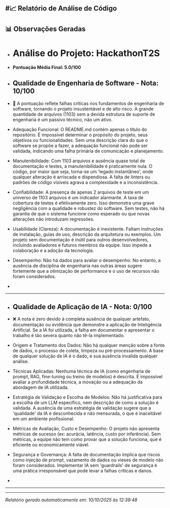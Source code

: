#📈 Relatório de Análise de Código
---
## 📊 Observações Geradas

- # Análise do Projeto: HackathonT2S
- **Pontuação Média Final: 5.0/100**

- ## Qualidade de Engenharia de Software - Nota: 10/100
- 🚨 A pontuação reflete falhas críticas nos fundamentos de engenharia de software, tornando o projeto insustentável e de alto risco. A grande quantidade de arquivos (1103) sem a devida estrutura de suporte de engenharia é um passivo técnico, não um ativo.

- Adequação Funcional: O README.md contém apenas o título do repositório. É impossível determinar o propósito do projeto, seus objetivos ou funcionalidades. Sem uma descrição clara do que o software se propõe a fazer, a adequação funcional não pode ser validada, indicando uma falha primária de comunicação e planejamento.

- Manutenibilidade: Com 1103 arquivos e ausência quase total de documentação e testes, a manutenibilidade é praticamente nula. O código, por maior que seja, torna-se um 'legado instantâneo', onde qualquer alteração é arriscada e dispendiosa. A falta de linters ou padrões de código visíveis agrava a complexidade e a inconsistência.

- Confiabilidade: A presença de apenas 2 arquivos de teste em um universo de 1103 arquivos é um indicador alarmante. A taxa de cobertura de testes é efetivamente zero. Isso demonstra uma grave negligência com a qualidade e robustez do software. Sem testes, não há garantia de que o sistema funcione como esperado ou que novas alterações não introduzam regressões.

- Usabilidade (Clareza): A documentação é inexistente. Faltam instruções de instalação, guias de uso, descrição da arquitetura ou exemplos. Um projeto sem documentação é inútil para outros desenvolvedores, incluindo avaliadores e futuros membros da equipe. Isso impede a colaboração e a adoção da tecnologia.

- Desempenho: Não há dados para avaliar o desempenho. No entanto, a ausência de disciplina de engenharia nas outras áreas sugere fortemente que a otimização de performance e o uso de recursos não foram considerados.
- 
---
- ## Qualidade de Aplicação de IA - Nota: 0/100
- ❌ A nota é zero devido à completa ausência de qualquer artefato, documentação ou evidência que demonstre a aplicação de Inteligência Artificial. Se a IA foi utilizada, a falha em documentar e apresentar o trabalho é tão severa quanto não tê-la implementado.

- Origem e Tratamento dos Dados: Não há qualquer menção sobre a fonte de dados, o processo de coleta, limpeza ou pré-processamento. A base de qualquer solução de IA é o dado, e sua ausência invalida qualquer análise.

- Técnicas Aplicadas: Nenhuma técnica de IA (como engenharia de prompt, RAG, fine-tuning ou treino de modelos) é descrita. É impossível avaliar a profundidade técnica, a inovação ou a adequação da abordagem de IA utilizada.

- Estratégia de Validação e Escolha de Modelos: Não há justificativa para a escolha de um LLM específico, nem descrição de como a solução é validada. A ausência de uma estratégia de validação sugere que a 'qualidade' da IA é desconhecida e não mensurada, o que é inaceitável em um ambiente profissional.

- Métricas de Avaliação, Custo e Desempenho: O projeto não apresenta métricas de sucesso (ex: acurácia, latência, custo por inferência). Sem métricas, a equipe não tem como provar que a solução funciona, que é eficiente ou economicamente viável.

- Segurança e Governança: A falta de documentação implica que riscos como injeção de prompt, vazamento de dados ou vieses de modelo não foram considerados. Implementar IA sem 'guardrails' de segurança é uma prática irresponsável que pode levar a falhas críticas e danos.
- 
---

---
*Relatório gerado automaticamente em: 10/10/2025 às 12:39:48*